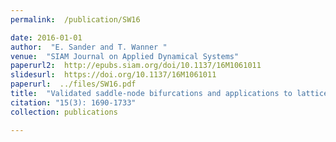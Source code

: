 ```yaml
---
permalink:  /publication/SW16

date: 2016-01-01
author:  "E. Sander and T. Wanner "
venue:  "SIAM Journal on Applied Dynamical Systems"
paperurl2:  http://epubs.siam.org/doi/10.1137/16M1061011
slidesurl:  https://doi.org/10.1137/16M1061011
paperurl:  ../files/SW16.pdf
title:  "Validated saddle-node bifurcations and applications to lattice dynamical systems"
citation: "15(3): 1690-1733"
collection: publications

---
```

